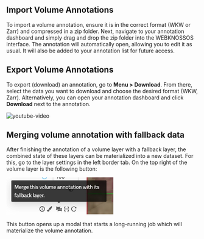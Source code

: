 ## Import Volume Annotations

To import a volume annotation, ensure it is in the correct format (WKW or Zarr) and compressed in a zip folder. Next, navigate to your annotation dashboard and simply drag and drop the zip folder into the WEBKNOSSOS interface. The annotation will automatically open, allowing you to edit it as usual. It will also be added to your annotation list for future access.

## Export Volume Annotations
To export (download) an annotation, go to **Menu > Download**. From there, select the data you want to download and choose the desired format (WKW, Zarr). Alternatively, you can open your annotation dashboard and click **Download** next to the annotation.

![youtube-video](https://www.youtube.com/embed/l8ZacNqvMzI)

## Merging volume annotation with fallback data

After finishing the annotation of a volume layer with a fallback layer, the combined state of these layers can be materialized into a new dataset. For this, go to the layer settings in the left border tab. On the top right of the volume layer is the following button:

![Icon to open the materialize volume annotation modal](../images/materialize_volume_annotation_icon.jpg)

This button opens up a modal that starts a long-running job which will materialize the volume annotation.

